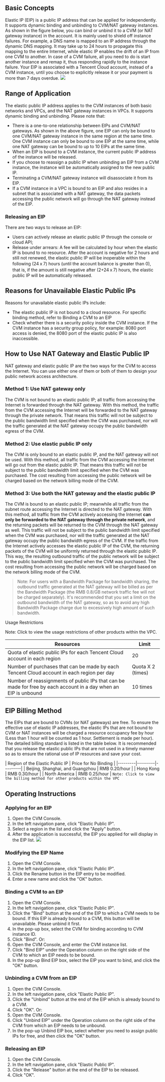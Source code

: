 ## Basic Concepts

Elastic IP (EIP) is a public IP address that can be applied for independently. It supports dynamic binding and unbinding to CVM/NAT gateway instances. As shown in the figure below, you can bind or unbind it to a CVM (or NAT gateway instance) in the account. It is mainly used to shield off instance failures. For example, a DNS name is mapped to an IP address through the dynamic DNS mapping. It may take up to 24 hours to propagate this mapping to the entire Internet, while elastic IP enables the drift of an IP from one CVM to another. In case of a CVM failure, all you need to do is start another instance and remap it, thus responding rapidly to the instance failure.
Your EIP is associated with a Tencent Cloud account, instead of a CVM instance, until you choose to explicitly release it or your payment is more than 7 days overdue.
![](https://main.qcloudimg.com/raw/d54b9657eac2d442e15c76ba51fe4e88.png)

## Range of Application
The elastic public IP address applies to the CVM instances of both basic networks and VPCs, and the NAT gateway instances in VPCs. It supports dynamic binding and unbinding. Please note that:

- There is a one-to-one relationship between EIPs and CVM/NAT gateways. As shown in the above figure, one EIP can only be bound to one CVM/NAT gateway instance in the same region at the same time. One CVM instance can only be bound to one EIP at the same time, while one NAT gateway can be bound to up to 10 EIPs at the same time.  
- When an EIP is bound to a CVM instance, the current public IP address of the instance will be released.
- If you choose to reassign a public IP when unbinding an EIP from a CVM instance, the instance will be automatically assigned to the new public IP.
- Terminating a CVM/NAT gateway instance will disassociate it from its EIP.
- If a CVM instance in a VPC is bound to an EIP and also resides in a subnet that is associated with a NAT gateway, the data packets accessing the public network will go through the NAT gateway instead of the EIP.


### Releasing an EIP
There are two ways to release an EIP:
- Users can actively release an elastic public IP through the console or cloud API;
- Release under arrears: A fee will be calculated by hour when the elastic IP is bound to no resource. After the account is negative for 2 hours and still not renewed, the elastic public IP will be inoperable within the following (24ｘ7) hours (until the account balance is greater than 0), that is, if the amount is still negative after (2+24ｘ7) hours, the elastic public IP will be automatically released.

## Reasons for Unavailable Elastic Public IPs
Reasons for unavailable elastic public IPs include:
- The elastic public IP is not bound to a cloud resource. For specific binding method, refer to Binding a CVM to an EIP
- Check whether there is a security policy inside the CVM instance. If the CVM instance has a security group policy, for example: 8080 port access is denied, the 8080 port of the elastic public IP is also inaccessible.

## How to Use NAT Gateway and Elastic Public IP

NAT gateway and elastic public IP are the two ways for the CVM to access the Internet. You can use either one of them or both of them to design your public network access architecture.

### Method 1: Use NAT gateway only
The CVM is not bound to an elastic public IP; all traffic from accessing the Internet is forwarded through the NAT gateway. With this method, the traffic from the CVM accessing the Internet will be forwarded to the NAT gateway through the private network. That means this traffic will not be subject to the public bandwidth limit specified when the CVM was purchased, nor will the traffic generated at the NAT gateway occupy the public bandwidth egress of the CVM.

### Method 2: Use elastic public IP only
The CVM is only bound to an elastic public IP, and the NAT gateway will not be used. With this method, all traffic from the CVM accessing the Internet will go out from the elastic public IP. That means this traffic will not be subject to the public bandwidth limit specified when the CVM was purchased. The cost resulting from accessing the public network will be charged based on the network billing mode of the CVM.

### Method 3: Use both the NAT gateway and the elastic public IP
The CVM is bound to an elastic public IP; meanwhile all traffic from the subnet route accessing the Internet is directed to the NAT gateway. With this method, all traffic from the CVM actively accessing the Internet **can only be forwarded to the NAT gateway through the private network**, and the returning packets will be returned to the CVM through the NAT gateway as well. This traffic will not be subject to the public bandwidth limit specified when the CVM was purchased, nor will the traffic generated at the NAT gateway occupy the public bandwidth egress of the CVM. If the traffic from the Internet actively accesses the elastic public IP of the CVM, the returning packets of the CVM will be uniformly returned through the elastic public IP. This way, the resulting outbound traffic of the public network will be subject to the public bandwidth limit specified when the CVM was purchased. The cost resulting from accessing the public network will be charged based on the network billing mode of the CVM.

> Note: For users with a Bandwidth Package for bandwidth sharing, the outbound traffic generated at the NAT gateway will be billed as per the Bandwidth Package (the RMB 0.8/GB network traffic fee will not be charged separately). It's recommended that you set a limit on the outbound bandwidth of the NAT gateway, so as to avoid any high Bandwidth Package charge due to excessively high amount of such bandwidth.


Usage Restrictions

Note: Click to view the usage restrictions of other products within the VPC.

| Resources | Limit |
|---------|---------|
| Quota of elastic public IPs for each Tencent Cloud account in each region | 20 |
| Number of purchases that can be made by each Tencent Cloud account in each region per day | Quota X 2 (times) |
| Number of reassignments of public IPs that can be made for free by each account in a day when an EIP is unbound | 10 times |

## EIP Billing Method
The EIPs that are bound to CVMs (or NAT gateways) are free. To ensure the effective use of elastic IP addresses, the elastic IPs that are not bound to CVM or NAT instances will be charged a resource occupancy fee by hour (Less than 1 hour will be counted as 1 hour. Settlement is made per hour). The detailed billing standard is listed in the table below. It is recommended that you release the elastic public IPs that are not used in a timely manner so as to ensure the rational use of IP resources and save your cost.

| Region of the Elastic Public IP | Price for No Binding |
|---------|---------|---------|
| Beijing, Shanghai, and Guangzhou | RMB 0.20/hour | 
| Hong Kong | RMB 0.30/hour | 
| North America | RMB 0.25/hour | 
`Note: Click to view the billing method for other products within the VPC`


## Operating Instructions
###  Applying for an EIP
1) Open the CVM Console.
2) In the left navigation pane, click "Elastic Public IP".
3) Select a region in the list and click the "Apply" button.
3) After the application is successful, the EIP you applied for will display in the EIP list.
![](https://mc.qcloudimg.com/static/img/9b456a3f09f479d553e06503dee42aa1/EIP.jpg)

### Modifying the EIP Name
1) Open the CVM Console.
2) In the left navigation pane, click "Elastic Public IP".
3) Click the Rename button in the EIP entry to be modified.
4) Enter a new name and click the "OK" button.

### Binding a CVM to an EIP
1) Open the CVM Console.
2) In the left navigation pane, click "Elastic Public IP".
3) Click the "Bind" button at the end of the EIP to which a CVM needs to be bound. If this EIP is already bound to a CVM, this button will be unavailable. Please unbind it first.
4) In the pop-up box, select the CVM for binding according to CVM instance ID.
5) Click "Bind".
Or:
1) Open the CVM Console, and enter the CVM instance list.
2) Click "Bind EIP" under the Operation column on the right side of the CVM to which an EIP needs to be bound.
3) In the pop-up Bind EIP box, select the EIP you want to bind, and click the "OK" button.

### Unbinding a CVM from an EIP
1) Open the CVM Console.
2) In the left navigation pane, click "Elastic Public IP".
3) Click the "Unbind" button at the end of the EIP which is already bound to a CVM.
4) Click "OK".
Or:
1) Open the CVM Console.
2) Click "Unbind EIP" under the Operation column on the right side of the CVM from which an EIP needs to be unbound.
3) In the pop-up Unbind EIP box, select whether you need to assign public IPs for free, and then click the "OK" button.

### Releasing an EIP
1) Open the CVM Console.
2) In the left navigation pane, click "Elastic Public IP".
3) Click the "Release" button at the end of the EIP to be released.
4) Click "OK".




